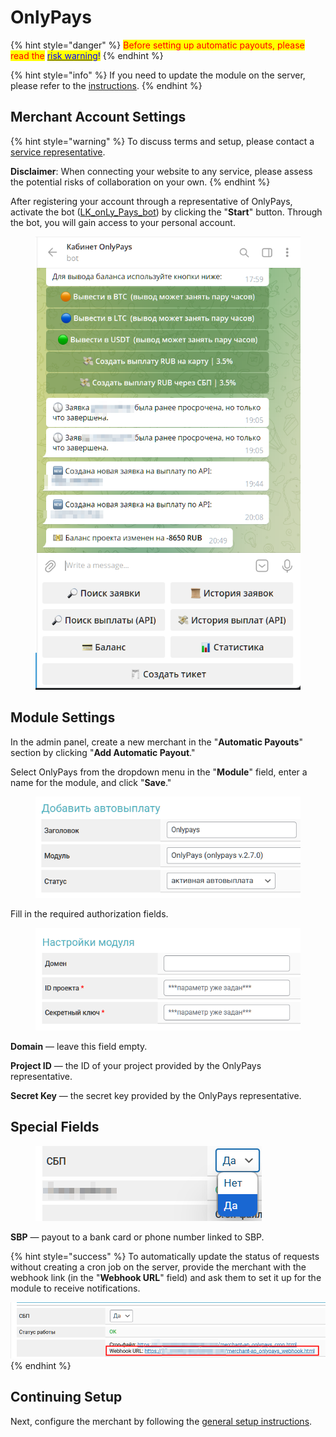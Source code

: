 # OnlyPays

{% hint style="danger" %}
<mark style="color:red;">Before setting up automatic payouts, please read the</mark> [<mark style="color:blue;">risk warning</mark>](https://premium.gitbook.io/main/osnovnye-nastroiki/merchanty-i-avtovyplaty/avtovyplaty/preduprezhdenie-o-riskakh)<mark style="color:blue;">!</mark>
{% endhint %}

{% hint style="info" %}
If you need to update the module on the server, please refer to the [instructions](https://premium.gitbook.io/main/osnovnye-nastroiki/faq/obnovlenie-failov-skripta-na-servere/kak-obnovit-faily-na-servere#moduli-merchantov-i-avtovyplat).
{% endhint %}

## Merchant Account Settings

{% hint style="warning" %}
To discuss terms and setup, please contact a [service representative](https://t.me/only7pay).

**Disclaimer**: When connecting your website to any service, please assess the potential risks of collaboration on your own.
{% endhint %}

After registering your account through a representative of OnlyPays, activate the bot ([LK_onLy_Pays_bot](https://t.me/LK_onLy_Pays_bot)) by clicking the "**Start**" button. Through the bot, you will gain access to your personal account.

<figure><img src="../../../.gitbook/assets/image (2172)_eng.png" alt="" width="434"><figcaption></figcaption></figure>

## Module Settings

In the admin panel, create a new merchant in the "**Automatic Payouts**" section by clicking "**Add Automatic Payout**."

Select OnlyPays from the dropdown menu in the "**Module**" field, enter a name for the module, and click "**Save**."

<figure><img src="../../../.gitbook/assets/image (2174)_eng.png" alt="" width="441"><figcaption></figcaption></figure>

Fill in the required authorization fields.

<figure><img src="../../../.gitbook/assets/image (2169)_eng.png" alt="" width="454"><figcaption></figcaption></figure>

**Domain** — leave this field empty.

**Project ID** — the ID of your project provided by the OnlyPays representative.

**Secret Key** — the secret key provided by the OnlyPays representative.

## Special Fields

<figure><img src="../../../.gitbook/assets/image (2171)_eng.png" alt=""><figcaption></figcaption></figure>

**SBP** — payout to a bank card or phone number linked to SBP.

{% hint style="success" %}
To automatically update the status of requests without creating a cron job on the server, provide the merchant with the webhook link (in the "**Webhook URL**" field) and ask them to set it up for the module to receive notifications.

![](<../../../.gitbook/assets/image (2175)_eng.png>)
{% endhint %}

## Continuing Setup

Next, configure the merchant by following the [general setup instructions](https://premium.gitbook.io/rukovodstvo-polzovatelya/osnovnye-nastroiki/merchanty-i-avtovyplaty/avtovyplaty/obshie-nastroiki-merchantov-avtovyplat).